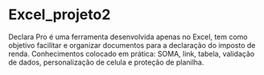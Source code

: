 # Excel_projeto2
Declara Pro é uma ferramenta desenvolvida apenas no Excel, tem como objetivo facilitar e organizar documentos para a declaração do imposto de renda.
Conhecimentos colocado em prática: 
SOMA, link, tabela, validação de dados, personalização de celula e proteção de planilha.
